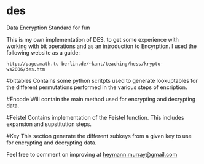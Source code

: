 # des
Data Encryption Standard for fun

This is my own implementation of DES, to get some experience with working with bit operations 
and as an introduction to Encyrption.  I used the following website as a guide:

    http://page.math.tu-berlin.de/~kant/teaching/hess/krypto-ws2006/des.htm

#bittables 
Contains some python scritpts used to generate lookuptables for the
different permutations performed in the various steps of encription.

#Encode 
Will contain the main method used for encrypting and decrypting data.  

#Feistel 
Contains implementation of the Feistel function.  This includes
expansion and supstitution steps.  

#Key 
This section generate the different subkeys from a given key to use for
encrypting and decrypting data.  

Feel free to comment on improving at heymann.murray@gmail.com
